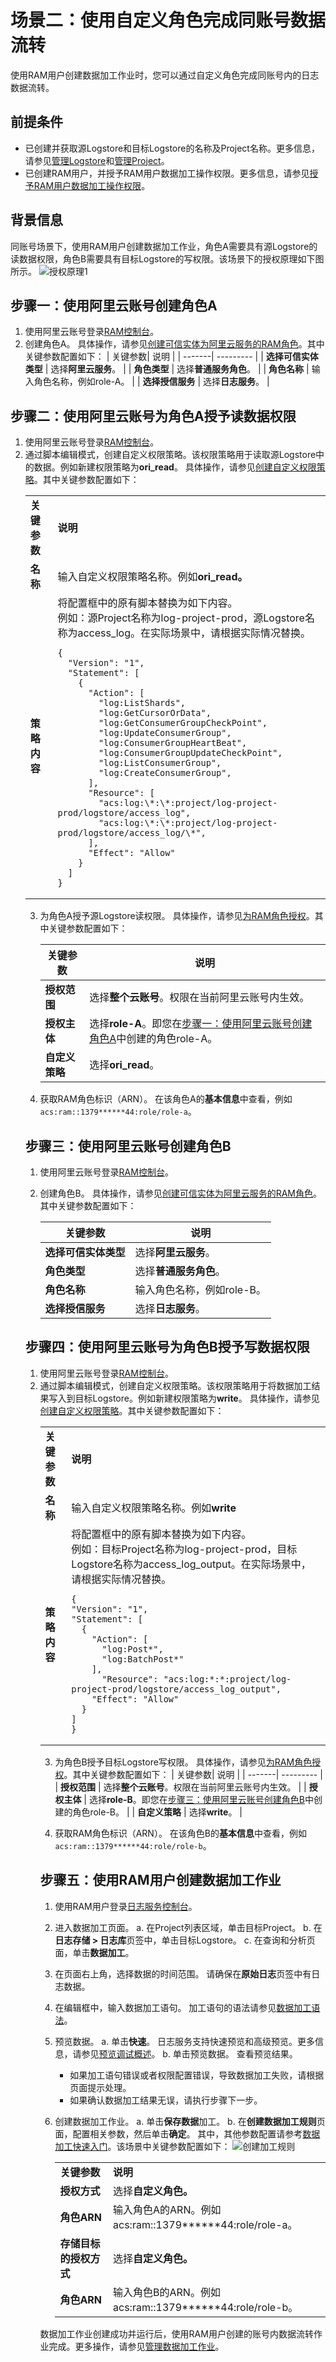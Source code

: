 # 场景二：使用自定义角色完成同账号数据流转

使用RAM用户创建数据加工作业时，您可以通过自定义角色完成同账号内的日志数据流转。

## 前提条件
* 已创建并获取源Logstore和目标Logstore的名称及Project名称。更多信息，请参见[管理Logstore](https://help.aliyun.com/document_detail/48990.htm?spm=a2c4g.11186623.0.0.16f15b29n6bPmt#concept-xkb-zh5-vdb)和[管理Project](https://help.aliyun.com/document_detail/48984.htm?spm=a2c4g.11186623.0.0.16f17934Z4NUG1#concept-mxk-414-vdb)。
* 已创建RAM用户，并授予RAM用户数据加工操作权限。更多信息，请参见[授予RAM用户数据加工操作权限](https://help.aliyun.com/document_detail/125779.htm?spm=a2c4g.11186623.0.0.16f129dbREi77F#task-2005445)。

## 背景信息
同账号场景下，使用RAM用户创建数据加工作业，角色A需要具有源Logstore的读数据权限，角色B需要具有目标Logstore的写权限。该场景下的授权原理如下图所示。
![授权原理1](/img/dataprocessdemo/配置数据加工/授权原理1.png)

## 步骤一：使用阿里云账号创建角色A
  1. 使用阿里云账号登录[RAM控制台](https://ram.console.aliyun.com/overview)。
  2. 创建角色A。
  具体操作，请参见[创建可信实体为阿里云服务的RAM角色](https://help.aliyun.com/document_detail/116800.htm?spm=a2c4g.11186623.0.0.16f11550FDwDIG#task-2448632)。其中关键参数配置如下：
      | 关键参数| 说明 |
      | -------| --------- |
      | **选择可信实体类型** | 选择**阿里云服务**。 |
      | **角色类型** | 选择**普通服务角色**。 |
      | **角色名称** | 输入角色名称，例如role-A。 |
      | **选择授信服务** | 选择**日志服务**。 |



## 步骤二：使用阿里云账号为角色A授予读数据权限
  1. 使用阿里云账号登录[RAM控制台](https://ram.console.aliyun.com/overview)。
  2. 通过脚本编辑模式，创建自定义权限策略。该权限策略用于读取源Logstore中的数据。例如新建权限策略为**ori_read**。
具体操作，请参见[创建自定义权限策略](https://help.aliyun.com/document_detail/93733.htm?spm=a2c4g.11186623.0.0.16f11ff58fILkp#task-2149286)。其中关键参数配置如下：
      <table>
      <tr><td><b>关键参数</td><td><b>说明</td></tr>
      <tr><td><b>名称</td><td>输入自定义权限策略名称。例如<b>ori_read。</td></tr>
      <tr><td><b>策略内容</td>
      <td>将配置框中的原有脚本替换为如下内容。<br>例如：源Project名称为log-project-prod，源Logstore名称为access_log。在实际场景中，请根据实际情况替换。
  ```
  {
    "Version": "1",
    "Statement": [
      {
        "Action": [
          "log:ListShards",
          "log:GetCursorOrData",
          "log:GetConsumerGroupCheckPoint",
          "log:UpdateConsumerGroup",
          "log:ConsumerGroupHeartBeat",
          "log:ConsumerGroupUpdateCheckPoint",
          "log:ListConsumerGroup",
          "log:CreateConsumerGroup",
        ],
        "Resource": [
          "acs:log:\*:\*:project/log-project-prod/logstore/access_log",
          "acs:log:\*:\*:project/log-project-prod/logstore/access_log/\*",
        ],
        "Effect": "Allow"
      }
    ]
  }
```
</td></tr>
</table>

3. 为角色A授予源Logstore读权限。
具体操作，请参见[为RAM角色授权](https://help.aliyun.com/document_detail/116147.htm?spm=a2c4g.11186623.0.0.16f12d7ayYMcWn#task-187801)。其中关键参数配置如下：

    | 关键参数| 说明 |
      | -------| --------- |
      | **授权范围** | 选择**整个云账号**。权限在当前阿里云账号内生效。 |
      | **授权主体** | 选择**role-A**。即您在[步骤一：使用阿里云账号创建角色A](https://help.aliyun.com/document_detail/448355.html#section-l8g-pgl-8rq)中创建的角色role-A。 |
      | **自定义策略** | 选择**ori_read**。 |



4. 获取RAM角色标识（ARN）。
在该角色A的**基本信息**中查看，例如```acs:ram::1379******44:role/role-a```。

## 步骤三：使用阿里云账号创建角色B
1. 使用阿里云账号登录[RAM控制台](https://ram.console.aliyun.com/overview)。
2. 创建角色B。
  具体操作，请参见[创建可信实体为阿里云服务的RAM角色](https://help.aliyun.com/document_detail/116800.htm?spm=a2c4g.11186623.0.0.72064450hX7Yq6#task-2448632)。其中关键参数配置如下：

    | 关键参数| 说明 |
    | -------| --------- |
    | **选择可信实体类型** | 选择**阿里云服务**。 |
    | **角色类型** | 选择**普通服务角色**。 |
    | **角色名称** | 输入角色名称，例如role-B。 |
    | **选择授信服务** | 选择**日志服务**。 |


## 步骤四：使用阿里云账号为角色B授予写数据权限
1. 使用阿里云账号登录[RAM控制台](https://ram.console.aliyun.com/overview)。
2. 通过脚本编辑模式，创建自定义权限策略。该权限策略用于将数据加工结果写入到目标Logstore。例如新建权限策略为**write**。
具体操作，请参见[创建自定义权限策略](https://help.aliyun.com/document_detail/93733.htm?spm=a2c4g.11186623.0.0.720664a1umWb1J#task-2149286)。其中关键参数配置如下：
    <table>
        <tr><td><b>关键参数</td><td><b>说明</td></tr>
        <tr><td><b>名称</td><td>输入自定义权限策略名称。例如<b>write</b></td></tr>
        <tr><td><b>策略内容</b></td>
        <td>将配置框中的原有脚本替换为如下内容。<br>例如：目标Project名称为log-project-prod，目标Logstore名称为access_log_output。在实际场景中，请根据实际情况替换。
  ```
  {
  "Version": "1",
  "Statement": [
    {
      "Action": [
        "log:Post*",
        "log:BatchPost*"
      ],
        "Resource": "acs:log:*:*:project/log-project-prod/logstore/access_log_output",
      "Effect": "Allow"
    }
  ]
  }
  ```
  </td>
  </tr>
  </table>

3. 为角色B授予目标Logstore写权限。
具体操作，请参见[为RAM角色授权](https://help.aliyun.com/document_detail/116147.htm?spm=a2c4g.11186623.0.0.16f12d7ayYMcWn#task-187801)。其中关键参数配置如下：
    | 关键参数| 说明 |
    | -------| --------- |
    | **授权范围** | 选择**整个云账号**。权限在当前阿里云账号内生效。 |
    | **授权主体** | 选择**role-B**。即您在[步骤三：使用阿里云账号创建角色B](https://help.aliyun.com/document_detail/448355.html#section-jp3-5x0-7bc)中创建的角色role-B。 |
    | **自定义策略** | 选择**write**。 |


4. 获取RAM角色标识（ARN）。
在该角色B的**基本信息**中查看，例如```acs:ram::1379******44:role/role-b```。

## 步骤五：使用RAM用户创建数据加工作业
1. 使用RAM用户登录[日志服务控制台](https://sls.console.aliyun.com/?spm=a2c4g.11186623.0.0.10b94450uwe8VN)。
2. 进入数据加工页面。
  a. 在Project列表区域，单击目标Project。
  b. 在**日志存储 > 日志库**页签中，单击目标Logstore。
  c. 在查询和分析页面，单击**数据加工**。
3. 在页面右上角，选择数据的时间范围。
  请确保在**原始日志**页签中有日志数据。
4. 在编辑框中，输入数据加工语句。
  加工语句的语法请参见[数据加工语法](https://help.aliyun.com/document_detail/125439.htm?spm=a2c4g.11186623.0.0.10b9708cbP33kd#concept-1130584)。
5. 预览数据。
  a. 单击**快速**。
    日志服务支持快速预览和高级预览。更多信息，请参见[预览调试概述](https://help.aliyun.com/document_detail/175654.htm?spm=a2c4g.11186623.0.0.10b9708cCzGvXG#task-2565077)。
  b. 单击预览数据。
    查看预览结果。

    * 如果加工语句错误或者权限配置错误，导致数据加工失败，请根据页面提示处理。
    * 如果确认数据加工结果无误，请执行步骤下一步。
6. 创建数据加工作业。
  a. 单击**保存数据**加工。
  b. 在**创建数据加工规则**页面，配置相关参数，然后单击**确定**。
    其中，其他参数配置请参考[数据加工快速入门](https://help.aliyun.com/document_detail/140895.htm?spm=a2c4g.11186623.0.0.10b94b411wYwnX#task-2316153)。该场景中关键参数配置如下：
       ![创建加工规则](/img/dataprocessdemo/配置数据加工/创建加工规则.png)


      <table>
        <tr><td><b>关键参数</td><td><b>说明</td></tr>
        <tr><td><b>授权方式</td><td>选择<b>自定义角色。</td></tr>
        <tr><td><b>角色ARN</td><td>输入角色A的ARN。例如acs:ram::1379******44:role/role-a。</td></tr>
        <tr><td><b>存储目标的授权方式</td><td>选择<b>自定义角色。
        </td></tr>
        <tr><td><b>角色ARN</b></td>
        <td>输入角色B的ARN。例如acs:ram::1379******44:role/role-b。
    </td>
      </tr>
      </table>

数据加工作业创建成功并运行后，使用RAM用户创建的账号内数据流转作业完成。更多操作，请参见[管理数据加工作业](https://help.aliyun.com/document_detail/128744.htm?spm=a2c4g.11186623.0.0.10b92b0d2iORzE#task-1580295)。
